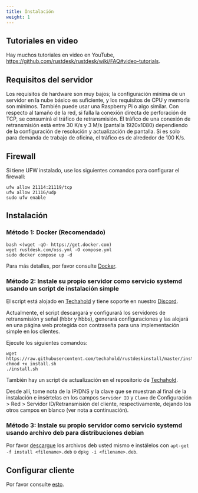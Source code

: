 ```yaml
---
title: Instalación
weight: 1
---
```


## Tutoriales en video
Hay muchos tutoriales en video en YouTube, https://github.com/rustdesk/rustdesk/wiki/FAQ#video-tutorials.

## Requisitos del servidor
Los requisitos de hardware son muy bajos; la configuración mínima de un servidor en la nube básico es suficiente, y los requisitos de CPU y memoria son mínimos. También puede usar una Raspberry Pi o algo similar. Con respecto al tamaño de la red, si falla la conexión directa de perforación de TCP, se consumirá el tráfico de retransmisión. El tráfico de una conexión de retransmisión está entre 30 K/s y 3 M/s (pantalla 1920x1080) dependiendo de la configuración de resolución y actualización de pantalla. Si es solo para demanda de trabajo de oficina, el tráfico es de alrededor de 100 K/s.

## Firewall
Si tiene UFW instalado, use los siguientes comandos para configurar el firewall:
```
ufw allow 21114:21119/tcp
ufw allow 21116/udp
sudo ufw enable
```

## Instalación
### Método 1: Docker (Recomendado)

```
bash <(wget -qO- https://get.docker.com)
wget rustdesk.com/oss.yml -O compose.yml
sudo docker compose up -d
```

Para más detalles, por favor consulte [Docker](/docs/en/self-host/rustdesk-server-oss/docker/).

### Método 2: Instale su propio servidor como servicio systemd usando un script de instalación simple
El script está alojado en [Techahold](https://github.com/techahold/rustdeskinstall) y tiene soporte en nuestro [Discord](https://discord.com/invite/nDceKgxnkV).

Actualmente, el script descargará y configurará los servidores de retransmisión y señal (hbbr y hbbs), generará configuraciones y las alojará en una página web protegida con contraseña para una implementación simple en los clientes.

Ejecute los siguientes comandos:
```
wget https://raw.githubusercontent.com/techahold/rustdeskinstall/master/install.sh
chmod +x install.sh
./install.sh
```

También hay un script de actualización en el repositorio de [Techahold](https://github.com/techahold/rustdeskinstall).

Desde allí, tome nota de la IP/DNS y la clave que se muestran al final de la instalación e insértelas en los campos `Servidor ID` y `Clave` de Configuración > Red > Servidor ID/Retransmisión del cliente, respectivamente, dejando los otros campos en blanco (ver nota a continuación).

### Método 3: Instale su propio servidor como servicio systemd usando archivo deb para distribuciones debian

Por favor [descargue](https://github.com/rustdesk/rustdesk-server/releases/latest) los archivos deb usted mismo e instálelos con `apt-get -f install <filename>.deb` o `dpkg -i <filename>.deb`.

## Configurar cliente
Por favor consulte [esto](/docs/en/self-host/client-configuration/#2-manual-config).
